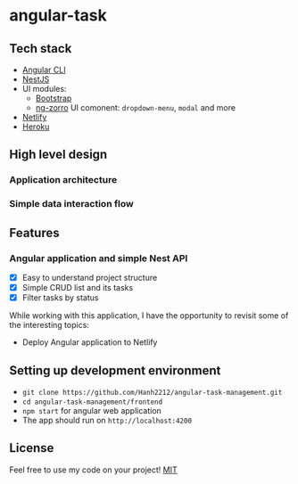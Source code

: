 # angular-task
## Tech stack

- [Angular CLI][cli]
- [NestJS][nestjs]
- UI modules:
  - [Bootstrap][bootstrap]
  - [ng-zorro][ng-zorro] UI comonent: `dropdown-menu`, `modal` and more
- [Netlify][netlify]
- [Heroku][heroku]

[cli]: https://cli.angular.io/
[nestjs]: https://nestjs.com/
[bootstrap]: https://getbootstrap.com/
[ng-zorro]: https://ng.ant.design/docs/introduce/en
[netlify]: https://www.netlify.com/
[heroku]: https://www.heroku.com/

## High level design

### Application architecture
### Simple data interaction flow
## Features
### Angular application and simple Nest API
- [x] Easy to understand project structure
- [x] Simple CRUD list and its tasks
- [x] Filter tasks by status

While working with this application, I have the opportunity to revisit some of the interesting topics:
- Deploy Angular application to Netlify

## Setting up development environment
- `git clone https://github.com/Hanh2212/angular-task-management.git`
- `cd angular-task-management/frontend`
- `npm start` for angular web application
- The app should run on `http://localhost:4200`

## License
Feel free to use my code on your project!
[MIT](https://opensource.org/licenses/MIT)
